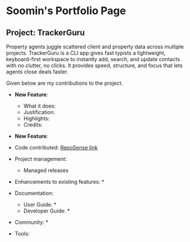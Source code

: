 # Soomin's Portfolio Page


## Project: TrackerGuru

Property agents juggle scattered client and property data across multiple projects.
TrackerGuru is a CLI app gives fast typists a lightweight, keyboard-first workspace to instantly
add, search, and update contacts with no clutter, no clicks.
It provides speed, structure, and focus that lets agents close deals faster.

Given below are my contributions to the project.

* **New Feature**:
    * What it does:
    * Justification:
    * Highlights:
    * Credits:

* **New Feature**:

* Code contributed: [RepoSense link]()

* Project management:
    * Managed releases

* Enhancements to existing features:
    *

* Documentation:
    * User Guide:
        *
    * Developer Guide:
        *

* Community:
    *

* Tools:

